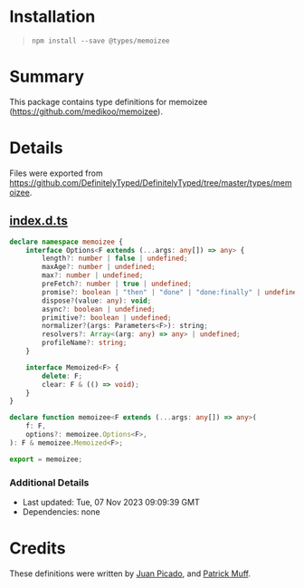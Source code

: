 # Installation
> `npm install --save @types/memoizee`

# Summary
This package contains type definitions for memoizee (https://github.com/medikoo/memoizee).

# Details
Files were exported from https://github.com/DefinitelyTyped/DefinitelyTyped/tree/master/types/memoizee.
## [index.d.ts](https://github.com/DefinitelyTyped/DefinitelyTyped/tree/master/types/memoizee/index.d.ts)
````ts
declare namespace memoizee {
    interface Options<F extends (...args: any[]) => any> {
        length?: number | false | undefined;
        maxAge?: number | undefined;
        max?: number | undefined;
        preFetch?: number | true | undefined;
        promise?: boolean | "then" | "done" | "done:finally" | undefined;
        dispose?(value: any): void;
        async?: boolean | undefined;
        primitive?: boolean | undefined;
        normalizer?(args: Parameters<F>): string;
        resolvers?: Array<(arg: any) => any> | undefined;
        profileName?: string;
    }

    interface Memoized<F> {
        delete: F;
        clear: F & (() => void);
    }
}

declare function memoizee<F extends (...args: any[]) => any>(
    f: F,
    options?: memoizee.Options<F>,
): F & memoizee.Memoized<F>;

export = memoizee;

````

### Additional Details
 * Last updated: Tue, 07 Nov 2023 09:09:39 GMT
 * Dependencies: none

# Credits
These definitions were written by [Juan Picado](https://github.com/juanpicado), and [Patrick Muff](https://github.com/dislick).
